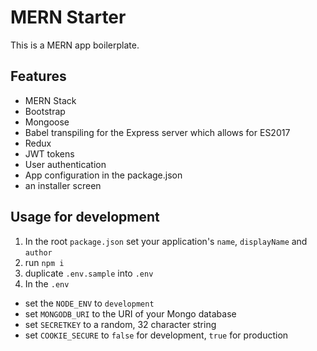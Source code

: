 # MERN Starter

This is a MERN app boilerplate.

## Features

- MERN Stack
- Bootstrap
- Mongoose
- Babel transpiling for the Express server which allows for ES2017
- Redux
- JWT tokens
- User authentication
- App configuration in the package.json
- an installer screen

## Usage for development

1. In the root `package.json` set your application's `name`, `displayName` and `author`
1. run `npm i`
1. duplicate `.env.sample` into `.env`
1. In the `.env`

- set the `NODE_ENV` to `development`
- set `MONGODB_URI` to the URI of your Mongo database
- set `SECRETKEY` to a random, 32 character string
- set `COOKIE_SECURE` to `false` for development, `true` for production
